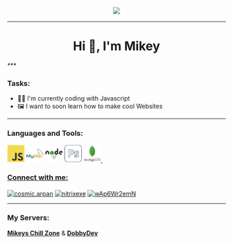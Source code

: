 <div align="center" style"border-radius:15px">
  <img src="https://cdn.discordapp.com/avatars/454751200567623700/c8ca455f13c08b9476936bca660eccca.webp?size=1024&format=webp&width=0&height=256" style"width: 100%;border-radius:15px">
</div>

***

<h1 align="center">Hi 👋, I'm Mikey</h1>
***

<h3 align="left">Tasks:</h3>

- 👩‍💻 I'm currently coding with Javascript
- 🖼 I want to soon learn how to make cool Websites


***

<h3 align="left">Languages and Tools:</h3>
<p align="left">
<img src="https://raw.githubusercontent.com/devicons/devicon/master/icons/javascript/javascript-original.svg" alt="javascript" width="40" height="40" style="max-width: 100%;">
<img src="https://raw.githubusercontent.com/devicons/devicon/master/icons/mysql/mysql-original-wordmark.svg" alt="mysql" width="40" height="40" style="max-width: 100%;">
<img src="https://raw.githubusercontent.com/devicons/devicon/master/icons/nodejs/nodejs-original-wordmark.svg" alt="nodejs" width="40" height="40" style="max-width: 100%;"> <img
src="https://raw.githubusercontent.com/devicons/devicon/master/icons/photoshop/photoshop-line.svg" alt="photoshop" width="40" height="40"/> </a> <a href="https://www.php.net" target="_blank" rel="noreferrer"> <img 
src="https://raw.githubusercontent.com/devicons/devicon/master/icons/mongodb/mongodb-original-wordmark.svg" alt="mongodb" width="40" height="40"/> </a> <a href="https://www.mysql.com/" target="_blank" rel="noreferrer"> <img 

***

<h3 align="left">Connect with me:</h3>
<p align="left">
<a href="https://instagram.com/mikeyvellayt" target="blank"><img align="center" src="https://raw.githubusercontent.com/rahuldkjain/github-profile-readme-generator/master/src/images/icons/Social/instagram.svg" alt="cosmic.arpan" height="30" width="40" /></a>
<a href="https://www.youtube.com/c/Mikeyvella" target="blank"><img align="center" src="https://raw.githubusercontent.com/rahuldkjain/github-profile-readme-generator/master/src/images/icons/Social/youtube.svg" alt="nitrixexe" height="30" width="40" /></a>
<a href="https://discord.gg/2TzRa8Mt8X" target="blank"><img align="center" src="https://raw.githubusercontent.com/rahuldkjain/github-profile-readme-generator/master/src/images/icons/Social/discord.svg" alt="wAp6Wr2emN" height="30" width="40" /></a>
</p>

***
<h3 align="left">My Servers:</h3>

[**Mikeys Chill Zone**](https://discord.gg/2TzRa8Mt8X) & [**DobbyDev**](https://discord.gg/gmFFBGFBDm)



